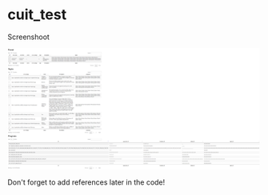 # cuit_test

Screenshoot

![Screenshot](/images/ss.png?raw=true "Screenshot")

Don't forget to add references later in the code!
